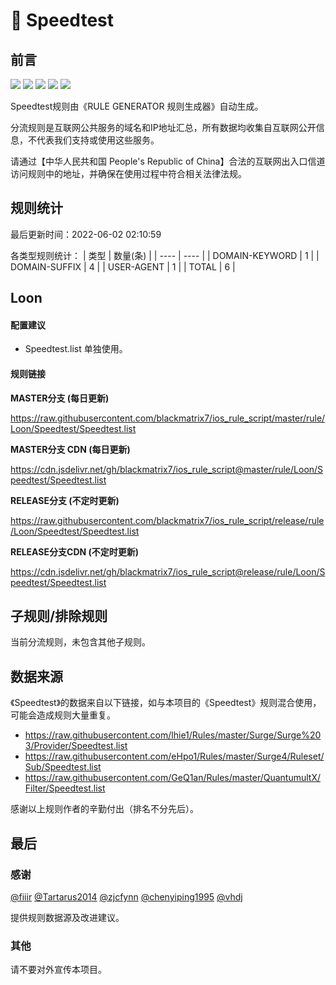 # 🧸 Speedtest

## 前言

![](https://shields.io/badge/-移除重复规则-ff69b4) ![](https://shields.io/badge/-DOMAIN与DOMAIN--SUFFIX合并-green) ![](https://shields.io/badge/-DOMAIN--SUFFIX间合并-critical) ![](https://shields.io/badge/-DOMAIN--SUFFIX与DOMAIN--KEYWORD合并-blue) ![](https://shields.io/badge/-IP--CIDR(6)合并-blueviolet) 

Speedtest规则由《RULE GENERATOR 规则生成器》自动生成。

分流规则是互联网公共服务的域名和IP地址汇总，所有数据均收集自互联网公开信息，不代表我们支持或使用这些服务。

请通过【中华人民共和国 People's Republic of China】合法的互联网出入口信道访问规则中的地址，并确保在使用过程中符合相关法律法规。

## 规则统计

最后更新时间：2022-06-02 02:10:59

各类型规则统计：
| 类型 | 数量(条)  | 
| ---- | ----  |
| DOMAIN-KEYWORD | 1  | 
| DOMAIN-SUFFIX | 4  | 
| USER-AGENT | 1  | 
| TOTAL | 6  | 


## Loon 

#### 配置建议
- Speedtest.list 单独使用。

#### 规则链接
**MASTER分支 (每日更新)**

https://raw.githubusercontent.com/blackmatrix7/ios_rule_script/master/rule/Loon/Speedtest/Speedtest.list

**MASTER分支 CDN (每日更新)**

https://cdn.jsdelivr.net/gh/blackmatrix7/ios_rule_script@master/rule/Loon/Speedtest/Speedtest.list

**RELEASE分支 (不定时更新)**

https://raw.githubusercontent.com/blackmatrix7/ios_rule_script/release/rule/Loon/Speedtest/Speedtest.list

**RELEASE分支CDN (不定时更新)**

https://cdn.jsdelivr.net/gh/blackmatrix7/ios_rule_script@release/rule/Loon/Speedtest/Speedtest.list

## 子规则/排除规则


当前分流规则，未包含其他子规则。

## 数据来源

《Speedtest》的数据来自以下链接，如与本项目的《Speedtest》规则混合使用，可能会造成规则大量重复。

- https://raw.githubusercontent.com/lhie1/Rules/master/Surge/Surge%203/Provider/Speedtest.list
- https://raw.githubusercontent.com/eHpo1/Rules/master/Surge4/Ruleset/Sub/Speedtest.list
- https://raw.githubusercontent.com/GeQ1an/Rules/master/QuantumultX/Filter/Speedtest.list


感谢以上规则作者的辛勤付出（排名不分先后）。

## 最后

### 感谢

[@fiiir](https://github.com/fiiir) [@Tartarus2014](https://github.com/Tartarus2014) [@zjcfynn](https://github.com/zjcfynn) [@chenyiping1995](https://github.com/chenyiping1995) [@vhdj](https://github.com/vhdj)

提供规则数据源及改进建议。

### 其他

请不要对外宣传本项目。